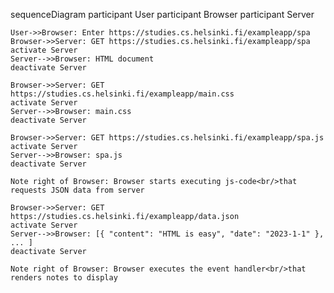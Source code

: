 sequenceDiagram
    participant User
    participant Browser
    participant Server

    User->>Browser: Enter https://studies.cs.helsinki.fi/exampleapp/spa
    Browser->>Server: GET https://studies.cs.helsinki.fi/exampleapp/spa
    activate Server
    Server-->>Browser: HTML document
    deactivate Server

    Browser->>Server: GET https://studies.cs.helsinki.fi/exampleapp/main.css
    activate Server
    Server-->>Browser: main.css
    deactivate Server

    Browser->>Server: GET https://studies.cs.helsinki.fi/exampleapp/spa.js
    activate Server
    Server-->>Browser: spa.js
    deactivate Server

    Note right of Browser: Browser starts executing js-code<br/>that requests JSON data from server

    Browser->>Server: GET https://studies.cs.helsinki.fi/exampleapp/data.json
    activate Server
    Server-->>Browser: [{ "content": "HTML is easy", "date": "2023-1-1" }, ... ]
    deactivate Server

    Note right of Browser: Browser executes the event handler<br/>that renders notes to display